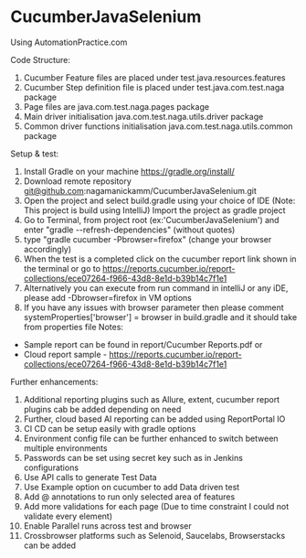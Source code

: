 # CucumberJavaSelenium
Using AutomationPractice.com

Code Structure:
1. Cucumber Feature files are placed under test.java.resources.features
2. Cucumber Step definition file is placed under test.java.com.test.naga package
3. Page files are java.com.test.naga.pages package
4. Main driver initialisation java.com.test.naga.utils.driver package
5. Common driver functions initialisation java.com.test.naga.utils.common package


Setup & test:
1. Install Gradle on your machine https://gradle.org/install/
2. Download remote repository git@github.com:nagamanickamm/CucumberJavaSelenium.git 
3. Open the project and select build.gradle using your choice of IDE (Note: This project is build using IntelliJ)
   Import the project as gradle project
4. Go to Terminal, from project root (ex:'CucumberJavaSelenium') and enter "gradle --refresh-dependencies" (without quotes)
5. type "gradle cucumber -Pbrowser=firefox" (change your browser accordingly) 
6. When the test is a completed click on the cucumber report link shown in the terminal 
   or go to https://reports.cucumber.io/report-collections/ece07264-f966-43d8-8e1d-b39b14c7f1e1
7. Alternatively you can execute from run command in intelliJ or any iDE, please add -Dbrowser=firefox in VM options
8. If you have any issues with browser parameter then please comment systemProperties['browser'] = browser in build.gradle and it should take from properties file
Notes:
- Sample report can be found in report/Cucumber Reports.pdf or
- Cloud report sample - https://reports.cucumber.io/report-collections/ece07264-f966-43d8-8e1d-b39b14c7f1e1


Further enhancements:
1. Additional reporting plugins such as Allure, extent, cucumber report plugins cab be added depending on need
2. Further, cloud based AI reporting can be added using ReportPortal IO
3. CI CD can be setup easily with gradle options
4. Environment config file can be further enhanced to switch between multiple environments
5. Passwords can be set using secret key such as in Jenkins configurations
6. Use API calls to generate Test Data
7. Use Example option on cucumber to add Data driven test
8. Add @<tag> annotations to run only selected area of features
9. Add more validations for each page (Due to time constraint I could not validate every element)
10. Enable Parallel runs across test and browser
12. Crossbrowser platforms such as Selenoid, Saucelabs, Browserstacks can be added
